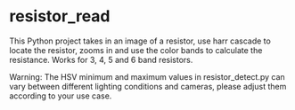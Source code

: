 # resistor_read

This Python project takes in an image of a resistor, use harr cascade to locate the resistor, zooms in and use the color bands to calculate the resistance. Works for 3, 4, 5 and 6 band resistors. 

Warning: The HSV minimum and maximum values in resistor_detect.py can vary between different lighting conditions and cameras, please adjust them according to your use case.